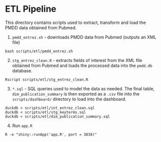 # ETL Pipeline

This directory contains scripts used to extract, transform and load the PMDD data obtained from Pubmed. 

1. `pmdd_entrez.sh` - downloads PMDD data from Pubmed (outputs an XML file)

```{bash}
bash scripts/etl/pmdd_entrez.sh
```

2. `stg_entrez_clean.R` - extracts fields of interest from the XML file obtained from Pubmed and loads the processed data into the `pmdd.db` database. 
```{bash}
Rscript scripts/etl/stg_entrez_clean.R
```

3. `*.sql` - SQL queries used to model the data as needed. The final table, `dim_publication_summary` is then exported as a `.csv` file into the `scripts/dashboard/` directory to load into the dashboard. 

```{bash}
duckdb < scripts/etl/int_entrez_clean.sql
duckdb < scripts/etl/stg_keyterms.sql
duckdb < scripts/etl/dim_publication_summary.sql
```

4. Run `app.R`

```{bash}
R -e "shiny::runApp('app.R', port = 3838)"
```
